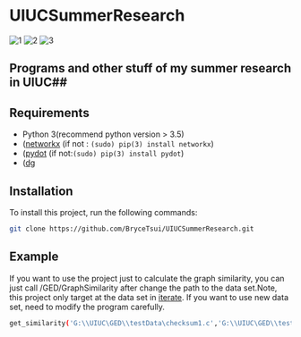 # UIUCSummerResearch
![1](https://img.shields.io/github/issues/BryceTsui/UIUCSummerResearch) ![2](https://img.shields.io/github/forks/BryceTsui/UIUCSummerResearch) ![3](https://img.shields.io/github/stars/BryceTsui/UIUCSummerResearch)

## Programs and other stuff of my summer research in UIUC##

## Requirements
 * Python 3(recommend python version > 3.5)
 * ([networkx](https://github.com/networkx/networkx) (if not : `(sudo) pip(3) install networkx`)
 * ([pydot](https://github.com/pydot/pydot) (if not:`(sudo) pip(3) install pydot`)
 * ([dg](https://github.com/mchalupa/dg) 
 
 
## Installation

To install this project, run the following commands:
```bash
git clone https://github.com/BryceTsui/UIUCSummerResearch.git
```

## Example
If you want to use the project just to calculate the graph similarity, you can just call /GED/GraphSimilarity after change the path to the data set.Note, this project only target at the data set in [iterate](https://github.com/BryceTsui/UIUCSummerResearch/tree/master/iterate). If you want to use new data set,  need to modify the program carefully. 

```bash
get_similarity('G:\\UIUC\GED\\testData\checksum1.c','G:\\UIUC\GED\\testData\checksum2.c','G:\\UIUC\DDCD\dg\\build\\tools')
```


